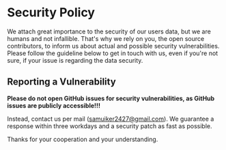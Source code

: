 # Security Policy
We attach great importance to the security of our users data, but we are humans and not infallible.
That's why we rely on you, the open source contributors, to inform us about actual and possible security vulnerabilities.
Please follow the guideline below to get in touch with us, even if you're not sure, if your issue is regarding the data security.

## Reporting a Vulnerability
**Please do not open GitHub issues for security vulnerabilities, as GitHub issues are publicly accessible!!!**

Instead, contact us per mail ([samuiker2427@gmail.com](mailto:samuiker2427@gmail.com)). We guarantee a response within three workdays and a security patch as fast as possible.

Thanks for your cooperation and your understanding.